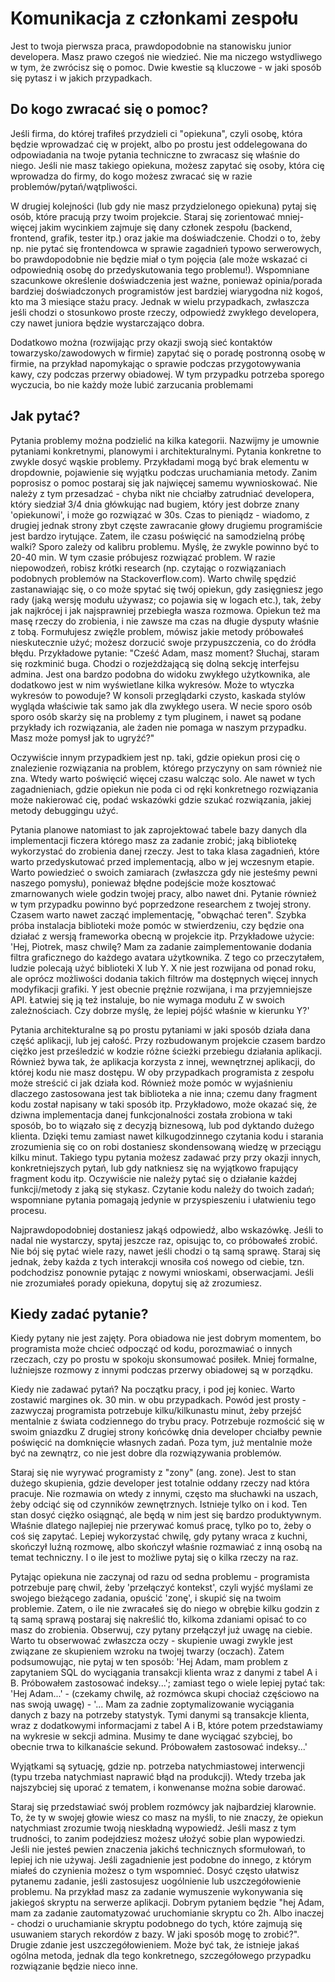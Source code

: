 # Komunikacja z członkami zespołu

Jest to twoja pierwsza praca, prawdopodobnie na stanowisku junior developera. Masz prawo czegoś nie wiedzieć. Nie ma niczego wstydliwego w tym, że zwrócisz się o pomoc. Dwie kwestie są kluczowe - w jaki sposób się pytasz i w jakich przypadkach.

## Do kogo zwracać się o pomoc?

Jeśli firma, do której trafiłeś przydzieli ci "opiekuna", czyli osobę, która będzie wprowadzać cię w projekt, albo po prostu jest oddelegowana do odpowiadania na twoje pytania techniczne to zwracasz się właśnie do niego. Jeśli nie masz takiego opiekuna, możesz zapytać się osoby, która cię wprowadza do firmy, do kogo możesz zwracać się w razie problemów/pytań/wątpliwości.

W drugiej kolejności (lub gdy nie masz przydzielonego opiekuna) pytaj się osób, które pracują przy twoim projekcie. Staraj się zorientować mniej-więcej jakim wycinkiem zajmuje się dany członek zespołu (backend, frontend, grafik, tester itp.) oraz jakie ma doświadczenie. Chodzi o to, żeby np. nie pytać się frontendowca w sprawie zagadnień typowo serwerowych, bo prawdopodobnie nie będzie miał o tym pojęcia (ale może wskazać ci odpowiednią osobę do przedyskutowania tego problemu!). Wspomniane szacunkowe określenie doświadczenia jest ważne, ponieważ opinia/porada bardziej doświadczonych programistów jest bardziej wiarygodna niż kogoś, kto ma 3 miesiące stażu pracy. Jednak w wielu przypadkach, zwłaszcza jeśli chodzi o stosunkowo proste rzeczy, odpowiedź zwykłego developera, czy nawet juniora będzie wystarczająco dobra.

Dodatkowo można (rozwijając przy okazji swoją sieć kontaktów towarzysko/zawodowych w firmie) zapytać się o poradę postronną osobę w firmie, na przykład napomykając o sprawie podczas przygotowywania kawy, czy podczas przerwy obiadowej. W tym przypadku potrzeba sporego wyczucia, bo nie każdy może lubić zarzucania problemami

## Jak pytać?

Pytania problemy można podzielić na kilka kategorii. Nazwijmy je umownie pytaniami konkretnymi, planowymi i architekturalnymi. Pytania konkretne to zwykle dosyć wąskie problemy. Przykładami mogą być brak elementu w dropdownie, pojawienie się wyjątku podczas uruchamiania metody. Zanim poprosisz o pomoc postaraj się jak najwięcej samemu wywnioskować. Nie należy z tym przesadzać - chyba nikt nie chciałby zatrudniać developera, który siedział 3/4 dnia główkując nad bugiem, który jest dobrze znany 'opiekunowi', i może go rozwiązać w 30s. Czas to pieniądz - wiadomo, z drugiej jednak strony zbyt częste zawracanie głowy drugiemu programiście jest bardzo irytujące. Zatem, ile czasu poświęcić na samodzielną próbę walki? Sporo zależy od kalibru problemu. Myślę, że zwykle powinno być to 20-40 min. W tym czasie próbujesz rozwiązać problem. W razie niepowodzeń, robisz krótki research (np. czytając o rozwiązaniach podobnych problemów na Stackoverflow.com). Warto chwilę spędzić zastanawiając się, o co może spytać się twój opiekun, gdy zasięgniesz jego rady (jaką wersję modułu używasz; co pojawia się w logach etc.), tak, żeby jak najkrócej i jak najsprawniej przebiegła wasza rozmowa. Opiekun też ma masę rzeczy do zrobienia, i nie zawsze ma czas na długie dysputy właśnie z tobą. Formułujesz zwięźle problem, mówisz jakie metody próbowałeś nieskutecznie użyć; możesz dorzucić swoje przypuszczenia, co do źródła błędu. Przykładowe pytanie: "Cześć Adam, masz moment? Słuchaj, staram się rozkminić buga. Chodzi o rozjeżdżającą się dolną sekcję interfejsu admina. Jest ona bardzo podobna do widoku zwykłego użytkownika, ale dodatkowo jest w nim wyświetlane kilka wykresów. Może to wtyczka wykresów to powoduje? W konsoli przeglądarki czysto, kaskada stylów wygląda właściwie tak samo jak dla zwykłego usera. W necie sporo osób sporo osób skarży się na problemy z tym pluginem, i nawet są podane przykłady ich rozwiązania, ale żaden nie pomaga w naszym przypadku. Masz może pomysł jak to ugryźć?"

Oczywiście innym przypadkiem jest np. taki, gdzie opiekun prosi cię o znalezienie rozwiązania na problem, którego przyczyny on sam również nie zna. Wtedy warto poświęcić więcej czasu walcząc solo. Ale nawet w tych zagadnieniach, gdzie opiekun nie poda ci od ręki konkretnego rozwiązania może nakierować cię, podać wskazówki gdzie szukać rozwiązania, jakiej metody debuggingu użyć.

Pytania planowe natomiast to jak zaprojektować tabele bazy danych dla implementacji ficzera którego masz za zadanie zrobić; jaką bibliotekę wykorzystać do zrobienia danej rzeczy. Jest to taka klasa zagadnień, które warto przedyskutować przed implementacją, albo w jej wczesnym etapie. Warto powiedzieć o swoich zamiarach (zwłaszcza gdy nie jesteśmy pewni naszego pomysłu), ponieważ błędne podejście może kosztować zmarnowanych wiele godzin twojej pracy, albo nawet dni. Pytanie również w tym przypadku powinno być poprzedzone researchem z twojej strony. Czasem warto nawet zacząć implementację, "obwąchać teren". Szybka próba instalacja biblioteki może pomóc w stwierdzeniu, czy będzie ona działać z wersją frameworka obecną w projekcie itp. Przykładowe użycie: 'Hej, Piotrek, masz chwilę? Mam za zadanie zaimplementowanie dodania filtra graficznego do każdego avatara użytkownika. Z tego co przeczytałem, ludzie polecają użyć biblioteki X lub Y. X nie jest rozwijana od ponad roku, ale oprócz możliwości dodania takich filtrów ma dostępnych więcej innych modyfikacji grafiki. Y jest obecnie prężnie rozwijana, i ma przyjemniejsze API. Łatwiej się ją też instaluje, bo nie wymaga modułu Z w swoich zależnościach. Czy dobrze myślę, że lepiej pójść właśnie w kierunku Y?'

Pytania architekturalne są po prostu pytaniami w jaki sposób działa dana część aplikacji, lub jej całość. Przy rozbudowanym projekcie czasem bardzo ciężko jest prześledzić w kodzie różne ścieżki przebiegu działania aplikacji. Również bywa tak, że aplikacja korzysta z innej, wewnętrznej aplikacji, do której kodu nie masz dostępu. W oby przypadkach programista z zespołu może streścić ci jak działa kod. Również może pomóc w wyjaśnieniu dlaczego zastosowana jest tak biblioteka a nie inna; czemu dany fragment kodu został napisany w taki sposób itp. Przykładowo, może okazać się, że dziwna implementacja danej funkcjonalności została zrobiona w taki sposób, bo to wiązało się z decyzją biznesową, lub pod dyktando dużego klienta. Dzięki temu zamiast nawet kilkugodzinnego czytania kodu i starania zrozumienia się co on robi dostaniesz skondensowaną wiedzę w przeciągu kilku minut. Takiego typu pytania możesz zadawać przy przy okazji innych, konkretniejszych pytań, lub gdy natkniesz się na wyjątkowo frapujący fragment kodu itp. Oczywiście nie należy pytać się o działanie każdej funkcji/metody z jaką się stykasz. Czytanie kodu należy do twoich zadań; wspomniane pytania pomagają jedynie w przyspieszeniu i ułatwieniu tego procesu.

Najprawdopodobniej dostaniesz jakąś odpowiedź, albo wskazówkę. Jeśli to nadal nie wystarczy, spytaj jeszcze raz, opisując to, co próbowałeś zrobić. Nie bój się pytać wiele razy, nawet jeśli chodzi o tą samą sprawę. Staraj się jednak, żeby każda z tych interakcji wnosiła coś nowego od ciebie, tzn. podchodzisz ponownie pytając z nowymi wnioskami, obserwacjami. Jeśli nie zrozumiałeś porady opiekuna, dopytuj się aż zrozumiesz.

## Kiedy zadać pytanie?

Kiedy pytany nie jest zajęty. Pora obiadowa nie jest dobrym momentem, bo programista może chcieć odpocząć od kodu, porozmawiać o innych rzeczach, czy po prostu w spokoju skonsumować posiłek. Mniej formalne, luźniejsze rozmowy z innymi podczas przerwy obiadowej są w porządku.

Kiedy nie zadawać pytań? Na początku pracy, i pod jej koniec. Warto zostawić margines ok. 30 min. w obu przypadkach. Powód jest prosty - zazwyczaj programista potrzebuje kilku/kilkunastu minut, żeby przejść mentalnie z świata codziennego do trybu pracy. Potrzebuje rozmościć się w swoim gniazdku Z drugiej strony końcówkę dnia developer chciałby pewnie poświęcić na domknięcie własnych zadań. Poza tym, już mentalnie może być na zewnątrz, co nie jest dobre dla rozwiązywania problemów.

Staraj się nie wyrywać programisty z "zony" (ang. zone). Jest to stan dużego skupienia, gdzie developer jest totalnie oddany rzeczy nad która pracuje. Nie rozmawia on wtedy z innymi, często ma słuchawki na uszach, żeby odciąć się od czynników zewnętrznych. Istnieje tylko on i kod. Ten stan dosyć ciężko osiągnąć, ale będą w nim jest się bardzo produktywnym. Właśnie dlatego najlepiej nie przerywać komuś pracę, tylko po to, żeby o coś się zapytać. Lepiej wykorzystać chwilę, gdy pytany wraca z kuchni, skończył luźną rozmowę, albo skończył właśnie rozmawiać z inną osobą na temat techniczny. I o ile jest to możliwe pytaj się o kilka rzeczy na raz.

Pytając opiekuna nie zaczynaj od razu od sedna problemu - programista potrzebuje parę chwil, żeby 'przełączyć kontekst', czyli wyjść myślami ze swojego bieżącego zadania, opuścić 'zonę', i skupić się na twoim problemie. Zatem, o ile nie zwracałeś się do niego w obrębie kilku godzin z tą samą sprawą postaraj się nakreślić tło, kilkoma zdaniami opisać to co masz do zrobienia. Obserwuj, czy pytany przełączył już uwagę na ciebie. Warto tu obserwować zwłaszcza oczy - skupienie uwagi zwykle jest związane ze skupieniem wzroku na twojej twarzy (oczach). Zatem podsumowując, nie pytaj w ten sposób: 'Hej Adam, mam problem z zapytaniem SQL do wyciągania transakcji klienta wraz z danymi z tabel A i B. Próbowałem zastosować indeksy...'; zamiast tego o wiele lepiej pytać tak: 'Hej Adam...' - (czekamy chwilę, aż rozmówca skupi chociaż częściowo na nas swoją uwagę) - '... Mam za zadnie zoptymalizowanie wyciągania danych z bazy na potrzeby statystyk. Tymi danymi są transakcje klienta, wraz z dodatkowymi informacjami z tabel A i B, które potem przedstawiamy na wykresie w sekcji admina. Musimy te dane wyciągać szybciej, bo obecnie trwa to kilkanaście sekund. Próbowałem zastosować indeksy...'

Wyjątkami są sytuację, gdzie np. potrzeba natychmiastowej interwencji (typu trzeba natychmiast naprawić błąd na produkcji). Wtedy trzeba jak najszybciej się uporać z tematem, i konwenanse można sobie darować.

Staraj się przedstawiać swój problem rozmówcy jak najbardziej klarownie. To, że ty w swojej głowie wiesz co masz na myśli, to nie znaczy, że opiekun natychmiast zrozumie twoją nieskładną wypowiedź. Jeśli masz z tym trudności, to zanim podejdziesz możesz ułożyć sobie plan wypowiedzi. Jeśli nie jesteś pewien znaczenia jakichś technicznych sformułowań, to lepiej ich nie używaj. Jeśli zagadnienie jest podobne do innego, z którym miałeś do czynienia możesz o tym wspomnieć. Dosyć często ułatwisz pytanemu zadanie, jeśli zastosujesz uogólnienie lub uszczegółowienie problemu. Na przykład masz za zadanie wymuszenie wykonywania się jakiegoś skryptu na serwerze aplikacji. Dobrym pytaniem będzie "hej Adam, mam za zadanie zautomatyzować uruchomianie skryptu co 2h. Albo inaczej - chodzi o uruchamianie skryptu podobnego do tych, które zajmują się usuwaniem starych rekordów z bazy. W jaki sposób mogę to zrobić?". Drugie zdanie jest uszczegółowieniem. Może być tak, że istnieje jakaś ogólna metoda, jednak dla tego konkretnego, szczegółowego przypadku rozwiązanie będzie nieco inne.
